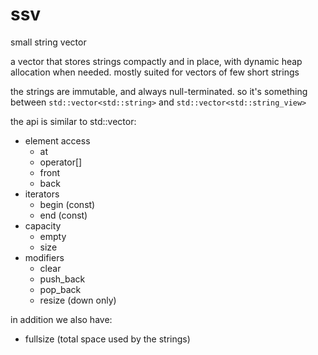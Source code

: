 ssv
===

small string vector

a vector that stores strings compactly and in place, with dynamic heap
allocation when needed.  mostly suited for vectors of few short strings

the strings are immutable, and always null-terminated.  so it's something
between `std::vector<std::string>` and `std::vector<std::string_view>`

the api is similar to std::vector:

- element access
  - at
  - operator[]
  - front
  - back
- iterators
  - begin (const)
  - end (const)
- capacity
  - empty
  - size
- modifiers
  - clear
  - push_back
  - pop_back
  - resize (down only)

in addition we also have:

- fullsize (total space used by the strings)
